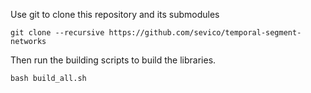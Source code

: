 Use git to clone this repository and its submodules
```
git clone --recursive https://github.com/sevico/temporal-segment-networks
```
Then run the building scripts to build the libraries.
```
bash build_all.sh
```

